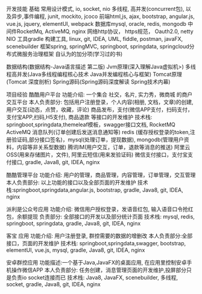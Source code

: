 开发技能
基础
常用设计模式, io, socket, nio 多线程, 高并发(concurrent包), 
以及异步,事件编程, junit, mockito, jcoco
前端html,js, ajax, bootstrap, angular.js, vue.js, jquery, elementUI, webpack
数据库mysql, oracle, redis, mongodb
中间件RocketMq, ActiveMQ, nginx
网络http协议， https规范， Oauth2.0, netty NIO
工具gradle 构建工具, linux, git, IDEA, UML, fiddle, postman, javaFX, scenebuilder
框架spring, springMVC, springboot, springdata, springcloud分布式微服务治理框架
自认为的加分项(学习过的书)

数据结构(数据结构-Java语言描述 第二版)
Jvm原理(深入理解Java虚拟机>)
多线程高并发(Java多线程编程核心技术  Java并发编程核心与框架)
Tomcat原理(Tomcat  深度剖析)
Spring源码(Spring源码深度解读  Spring技术内幕)


项目经验
酷酷用户平台
功能介绍: 一个集合 社交，名片, 实力秀，微商城 的商户交互平台
本人负责部分:
包括用户注册登录，个人内容(相册, 文档，文章)的创建, 用户交互(动态，点赞，收藏，评论)
商品发布，支付(微信APP支付，扫码支付，支付宝APP,扫码,H5支付), 商品退款 等接口的开发维护
技术栈: 
springboot,springdata,themeleaf模板，swagger接口文档, RocketMQ ActiveMQ 消息队列(订单创建后发送消息通知等)
redis (缓存授权登录的token,注册验证码,部分接口签名)，mysql(处理订单，提现数据), mongodb(管理用户资料，内容等非关系型数据)
腾讯IM(用户交互，订单，退款等消息的推送) 阿里云OSS(用来存储图片，文件), 阿里云短信(用来发验证码)
微信支付接口，支付宝支付接口, gradle, Java8, git, IDEA, nginx

酷酷管理平台
功能介绍: 用户的管理，商品管理，内容管理，订单管理，交互管理
本人负责部分:  以上功能的接口以及全部页面的开发维护
技术栈:springboot,springdata,angular.js, bootstrap, gradle, Java8, git, IDEA, nginx

派利是公众号应用
功能介绍: 微信用户授权登录，发语音红包, 输入语音口令抢红包，余额提现
负责部分: 全部接口的开发以及部分统计页面
技术栈: mysql, redis, springboot, springdata, gradle, Java8, git, IDEA, nginx

客宝 应用
功能介绍: 用户注册登录, 群控需要的数据的增删改
本人负责部分:全部接口，页面的开发维护
技术栈: springboot,springdata,swagger, bootstrap, elementUI, vue.js, mysql, gradle, Java8, git, IDEA, nginx

安卓群控应用
功能描述:一个基于Java,JavaFX的桌面应用, 在应用里控制安卓手机操作微信APP
本人负责部分: 任务创建，消息管理页面的开发维护,投屏部分只是负责io socket连接而已
技术栈: Java8, JavaFX, scenebuilder, 多线程, socket, gradle, Java8, git, IDEA, nginx

